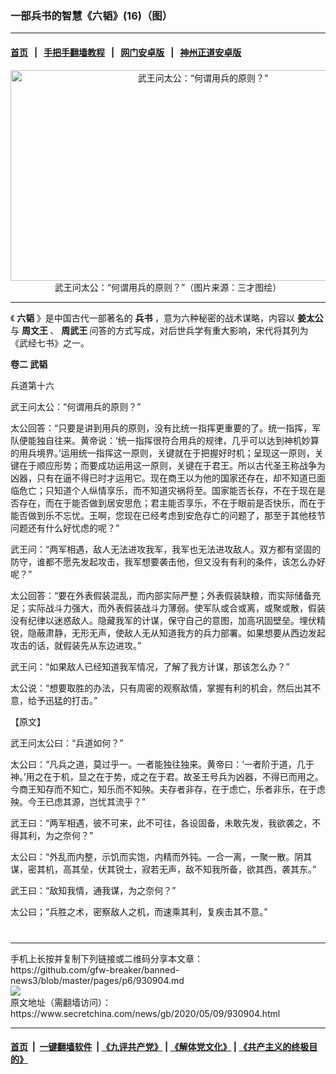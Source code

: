 ### 一部兵书的智慧《六韬》(16)（图）
------------------------

#### [首页](https://github.com/gfw-breaker/banned-news3/blob/master/README.md) &nbsp;&nbsp;|&nbsp;&nbsp; [手把手翻墙教程](https://github.com/gfw-breaker/guides/wiki) &nbsp;&nbsp;|&nbsp;&nbsp; [网门安卓版](https://github.com/oGate2/oGate) &nbsp;&nbsp;|&nbsp;&nbsp; [神州正道安卓版](https://github.com/SzzdOgate/update) 



<div class="article_right" style="fone-color:#000">
 <p style="text-align:center">
  <img alt="武王问太公：“何谓用兵的原则？”" src="https://img2.secretchina.com/pic/2019/10-28/p2550426a278720783-ss.jpg" style="height:337px; width:600px"/>
  <br>
   武王问太公：“何谓用兵的原则？”（图片来源：三才图绘）
   <span id="hideid" name="hideid" style="color:red;display:none;">
    <span href="https://www.secretchina.com">
    </span>
   </span>
  </br>
 </p>
 <div id="txt-mid1-t21-2017">
  

---


  </div>
 </div>
 <p>
  《
  <strong>
   六韬
  </strong>
  》是中国古代一部著名的
  <strong>
   <span href="https://www.secretchina.com/news/gb/tag/兵书" target="_blank">
    兵书
   </span>
  </strong>
  ，意为六种秘密的战术谋略，内容以
  <strong>
   姜太公
  </strong>
  与
  <strong>
   周文王
  </strong>
  、
  <strong>
   周武王
  </strong>
  问答的方式写成，对后世兵学有重大影响，宋代将其列为《武经七书》之一。
  <span id="hideid" name="hideid" style="color:red;display:none;">
   <span href="https://www.secretchina.com">
   </span>
  </span>
 </p>
 <p>
  <strong>
   卷二 武韬
  </strong>
 </p>
 <p>
  兵道第十六
 </p>
 <p>
  武王问太公：“何谓用兵的原则？”
 </p>
 <p>
  太公回答：“只要是讲到用兵的原则，没有比统一指挥更重要的了。统一指挥，军队便能独自往来。黄帝说：‘统一指挥很符合用兵的规律，几乎可以达到神机妙算的用兵境界。’运用统一指挥这一原则，关键就在于把握好时机；呈现这一原则，关键在于顺应形势；而要成功运用这一原则，关键在于君王。所以古代圣王称战争为凶器，只有在逼不得已时才运用它。现在商王以为他的国家还存在，却不知道已面临危亡；只知道个人纵情享乐，而不知道灾祸将至。国家能否长存，不在于现在是否存在，而在于能否做到居安思危；君主能否享乐，不在于眼前是否快乐，而在于能否做到乐不忘忧。王啊，您现在已经考虑到安危存亡的问题了，那至于其他枝节问题还有什么好忧虑的呢？”
 </p>
 <p>
  武王问：“两军相遇，敌人无法进攻我军，我军也无法进攻敌人。双方都有坚固的防守，谁都不愿先发起攻击，我军想要袭击他，但又没有有利的条件，该怎么办好呢？”
 </p>
 <p>
  太公回答：“要在外表假装混乱，而内部实际严整；外表假装缺粮，而实际储备充足；实际战斗力强大，而外表假装战斗力薄弱。使军队或合或离，或聚或散，假装没有纪律以迷惑敌人。隐藏我军的计谋，保守自己的意图，加高巩固壁垒。埋伏精锐，隐蔽肃静，无形无声，使敌人无从知道我方的兵力部署。如果想要从西边发起攻击的话，就假装先从东边进攻。”
 </p>
 <p>
  武王问：“如果敌人已经知道我军情况，了解了我方计谋，那该怎么办？”
 </p>
 <p>
  太公说：“想要取胜的办法，只有周密的观察敌情，掌握有利的机会，然后出其不意，给予迅猛的打击。”
 </p>
 <p>
  【原文】
 </p>
 <p>
  武王问太公曰：“兵道如何？”
 </p>
 <p>
  太公曰：“凡兵之道，莫过乎一。一者能独往独来。黄帝曰：‘一者阶于道，几于神。’用之在于机，显之在于势，成之在于君。故圣王号兵为凶器，不得已而用之。今商王知存而不知亡，知乐而不知殃。夫存者非存，在于虑亡，乐者非乐，在于虑殃。今王已虑其源，岂忧其流乎？”
 </p>
 <p>
  武王曰：“两军相遇，彼不可来，此不可往，各设固备，未敢先发，我欲袭之，不得其利，为之奈何？”
 </p>
 <p>
  太公曰：“外乱而内整，示饥而实饱，内精而外钝。一合一离，一聚一散。阴其谋，密其机，高其垒，伏其锐士，寂若无声，敌不知我所备，欲其西，袭其东。”
 </p>
 <p>
  武王曰：“敌知我情，通我谋，为之奈何？”
 </p>
 <p>
  太公曰；“兵胜之术，密察敌人之机，而速乘其利，复疾击其不意。”
  <center>
   <div>
    <div id="txt-mid2-t22-2017" style="display: block;  max-height: 351px;  overflow: hidden;">
     <div id="SC-21xxx">
     </div>
     <ins class="adsbygoogle" data-ad-client="ca-pub-1276641434651360" data-ad-format="auto" data-ad-slot="4301710469" data-full-width-responsive="true" style="display:block">
     </ins>
    </div>
   </div>
  </center>
  <div style="padding-top:12px;">
  </div>
 </p>
</div>

<hr/>
手机上长按并复制下列链接或二维码分享本文章：<br/>
https://github.com/gfw-breaker/banned-news3/blob/master/pages/p6/930904.md <br/>
<a href='https://github.com/gfw-breaker/banned-news3/blob/master/pages/p6/930904.md'><img src='https://github.com/gfw-breaker/banned-news3/blob/master/pages/p6/930904.md.png'/></a> <br/>
原文地址（需翻墙访问）：https://www.secretchina.com/news/gb/2020/05/09/930904.html


------------------------
#### [首页](https://github.com/gfw-breaker/banned-news3/blob/master/README.md) &nbsp;|&nbsp; [一键翻墙软件](https://github.com/gfw-breaker/nogfw/blob/master/README.md) &nbsp;| [《九评共产党》](https://github.com/gfw-breaker/9ping.md/blob/master/README.md#九评之一评共产党是什么) | [《解体党文化》](https://github.com/gfw-breaker/jtdwh.md/blob/master/README.md) | [《共产主义的终极目的》](https://github.com/gfw-breaker/gczydzjmd.md/blob/master/README.md)


<img src='http://gfw-breaker.win/banned-news3/pages/p6/930904.md' width='0px' height='0px'/>